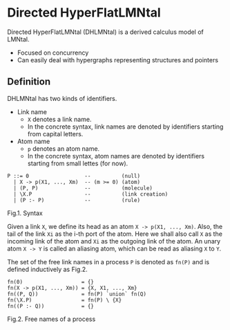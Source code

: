 # Directed HyperFlatLMNtal

Directed HyperFlatLMNtal (DHLMNtal) is a derived calculus model of LMNtal.

- Focused on concurrency
- Can easily deal with hypergraphs representing structures and pointers

## Definition
DHLMNtal has two kinds of identifiers.

- Link name
  - `X` denotes a link name.
  - In the concrete syntax, link names are denoted by identifiers starting from capital letters.
- Atom name
  - `p` denotes an atom name.
  - In the concrete syntax, atom names are denoted by identifiers starting from small lettes (for now).

```
P ::= 0                  --          (null)
  | X -> p(X1, ..., Xm)  -- (m >= 0) (atom)
  | (P, P)               --          (molecule)
  | \X.P                 --          (link creation)
  | (P :- P)             --          (rule)
```
Fig.1. Syntax

Given a link `X`, we define its head as an atom `X -> p(X1, ..., Xm)`.
Also, the tail of the link `Xi` as the i-th port of the atom.
Here we shall also call `X` as the incoming link of the atom and `Xi` as the outgoing link of the atom.
An unary atom `X -> Y` is called an aliasing atom, which can be read as aliasing `X` to `Y`.

The set of the free link names in a process `P` is denoted as `fn(P)` and is defined inductively as Fig.2.

```
fn(0)                   = {}
fn(X -> p(X1, ..., Xm)) = {X, X1, ..., Xm}
fn((P, Q))              = fn(P) `union` fn(Q)
fn(\X.P)                = fn(P) \ {X}
fn((P :- Q))            = {}
```
Fig.2. Free names of a process




